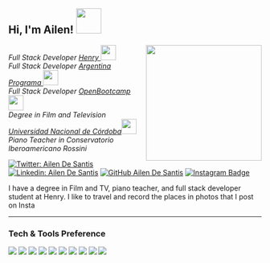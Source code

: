
<h2> Hi, I'm Ailen! <img src="https://media.giphy.com/media/mGcNjsfWAjY5AEZNw6/giphy.gif" width="50"></h2>
<img align='right' src="https://media.giphy.com/media/ieyl9zmCjO4b4t6qoY/giphy.gif" width="230">
<p><em>Full Stack Developer <a href="https://www.soyhenry.com/"> Henry </a><img src="https://media.giphy.com/media/WUlplcMpOCEmTGBtBW/giphy.gif" width="30"> </br> Full Stack Developer <a href="https://www.argentina.gob.ar/economia/conocimiento/argentina-programa"> Argentina Programa </a><img src="https://media.giphy.com/media/WUlplcMpOCEmTGBtBW/giphy.gif" width="30"> </br> Full Stack Developer <a href="https://open-bootcamp.com/"> OpenBootcamp </a><img src="https://media.giphy.com/media/WUlplcMpOCEmTGBtBW/giphy.gif" width="30"> </br>  Degree in Film and Television <a href="https://www.unc.edu.ar/"> Universidad Nacional de Córdoba</a><img src="https://media.giphy.com/media/fYSnHlufseco8Fh93Z/giphy.gif" width="30"></br> Piano Teacher in Conservatorio Iberoamericano Rossini </a></br> 
</em></p>

[![Twitter: Ailen De Santis](https://img.shields.io/twitter/follow/AilenDeSantis?style=social)](https://twitter.com/ThaiiBraga)
[![Linkedin: Ailen De Santis](https://img.shields.io/badge/-AilenDeSantis-blue?style=flat-square&logo=Linkedin&logoColor=white&link=https://www.linkedin.com/in/ailen-de-santis-fullstack/)](https://www.linkedin.com/in/ailen-de-santis-fullstack/)
[![GitHub Ailen De Santis](https://img.shields.io/github/followers/thaiane?label=follow&style=social)](https://github.com/AilenDeSantis)
[![Instagram Badge](https://img.shields.io/badge/-@ailendesantis-purple?style=flat&logo=instagram&logoColor=white&link=https://instagram.com/ailendesantis/)](https://instagram.com/ailendesantis)


I have a degree in Film and TV, piano teacher, and full stack developer student at Henry. I like to travel and record the places in photos that I post on Insta




---


### Tech & Tools Preference

<img src = "https://img.shields.io/badge/-HTML5-E34F26?style=flat&logo=html5&logoColor=white"> <img src = "https://img.shields.io/badge/-CSS3-1572B6?style=flat&logo=css3&logoColor=white">
<img src="https://img.shields.io/badge/-JavaScript-eed718?style=flat&logo=javascript&logoColor=ffffff">
<img src="https://img.shields.io/badge/-React-000000?style=flat&logo=react&logoColor=00c8ff">
<img src="https://img.shields.io/badge/-MySQL-F29111?style=flat&logo=mysql&logoColor=FFFFFF">
<img src="https://img.shields.io/badge/-Express.js-787878?style=flat">
<img src="https://img.shields.io/badge/-Node.js-3C873A?style=flat&logo=Node.js&logoColor=white">
<img src="http://img.shields.io/badge/-Git-F1502F?style=flat&logo=git&logoColor=FFFFFF">
<img src="http://img.shields.io/badge/-Github-000000?style=flat&logo=github&logoColor=FFFFFF">
<img src="http://img.shields.io/badge/-VS%20Code-007ACC?style=flat&logo=visual%20studio%20code&logoColor=white">


<!--
**AilenDeSantis/AilenDeSantis** is a ✨ _special_ ✨ repository because its `README.md` (this file) appears on your GitHub profile.

Here are some ideas to get you started:

- 🔭 I’m currently working on ...
- 🌱 I’m currently learning ...
- 👯 I’m looking to collaborate on ...
- 🤔 I’m looking for help with ...
- 💬 Ask me about ...
- 📫 How to reach me: ...
- 😄 Pronouns: ...
- ⚡ Fun fact: ...
-->
